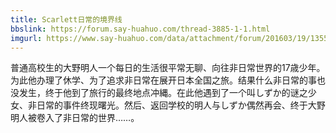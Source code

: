 ```yaml
---
title: Scarlett日常的境界线
bbslink: https://forum.say-huahuo.com/thread-3885-1-1.html
imgurl: https://www.say-huahuo.com/data/attachment/forum/201603/19/135529xektsm4kl4j47s4w.jpg
---
```


普通高校生的大野明人一个每日的生活很平常无聊、向往非日常世界的17歳少年。为此他办理了休学、为了追求非日常在展开日本全国之旅。结果什么非日常的事也没发生，终于他到了旅行的最终地点冲縄。在此他遇到了一个叫しずか的谜之少女、非日常的事件终现曙光。然后、返回学校的明人与しずか偶然再会、终于大野明人被卷入了非日常的世界……。<!--more-->
